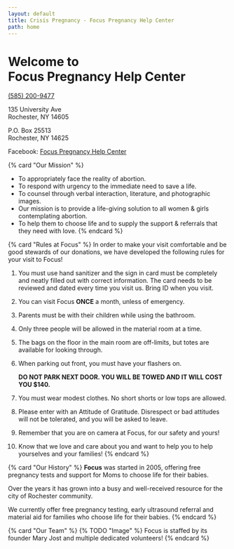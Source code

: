 ```yaml
---
layout: default
title: Crisis Pregnancy - Focus Pregnancy Help Center 
path: home
---
```


<div class="container mx-auto flex flex-col justify-center items-center">

<div class="header">
<h1>
  Welcome to
  <br />
  <strong class="bg-clip-text text-transparent bg-gradient-to-r from-blue-500 to-purple-500">
    Focus Pregnancy Help Center
  </strong>
</h1>

<div class="phone">

[(585) 200-9477](tel:5852009477)

</div>

<div class="flex px-4 sp-4">
  <p class="address px-4">
    135 University Ave
    <br />
    Rochester, NY 14605
  </p>
  <p class="address px-4">
    P.O. Box 25513
    <br />
    Rochester, NY 14625
  </p>
</div>

Facebook: [Focus Pregnancy Help Center](https://www.facebook.com/focuspregnancyhelpcenter/)
</div>

{% card "Our Mission" %}
- To appropriately face the reality of abortion.
- To respond with urgency to the immediate need to save a life.
- To counsel through verbal interaction, literature, and photographic images.
- Our mission is to provide a life-giving solution to all women & girls contemplating abortion.
- To help them to choose life and to supply the support & referrals that they need with love.
{% endcard %}

  

{% card "Rules at Focus" %}
In order to make your visit comfortable and be good stewards of our donations, we have developed the following rules for your visit to Focus!

1. You must use hand sanitizer and the sign in card must be completely and neatly filled out with correct information. The card needs to be reviewed and dated every time you visit us. Bring ID when you visit.
2. You can visit Focus **ONCE** a month, unless of emergency.
3. Parents must be with their children while using the bathroom.
4. Only three people will be allowed in the material room at a time.
5. The bags on the floor in the main room are off-limits, but totes are available for looking through.
6. When parking out front, you must have your flashers on.

    **DO NOT PARK NEXT DOOR. YOU WILL BE TOWED AND IT WILL COST YOU $140.**
7. You must wear modest clothes. No short shorts or low tops are allowed.
8. Please enter with an Attitude of Gratitude. Disrespect or bad attitudes will not be tolerated, and you will be asked to leave.
9. Remember that you are on camera at Focus, for our safety and yours!
10. Know that we love and care about you and want to help you to help yourselves and your families!
{% endcard %}



{% card "Our History" %}
**Focus** was started in 2005, offering free pregnancy tests and support for Moms to choose life for their babies.

Over the years it has grown into a busy and well-received resource for the city of Rochester community.

We currently offer free pregnancy testing, early ultrasound referral and material aid for families who choose life for their babies.
{% endcard %}



{% card "Our Team" %}
{% TODO "Image" %}
Focus is staffed by its founder Mary Jost and multiple dedicated volunteers!
{% endcard %}

</div>
